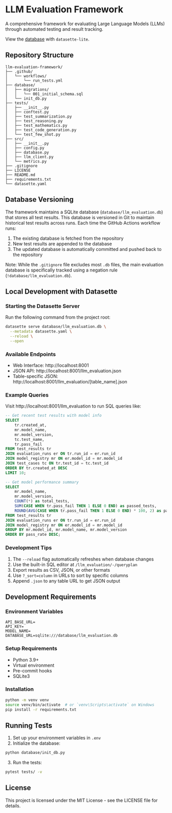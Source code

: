 # LLM Evaluation Framework

A comprehensive framework for evaluating Large Language Models (LLMs) through automated testing and result tracking.

View the [database](https://lite.datasette.io/?url=https://github.com/wesslen/llm-evaluation-framework/blob/main/database/llm_evaluation.db) with `datasette-lite`.

## Repository Structure
```
llm-evaluation-framework/
├── .github/
│   └── workflows/
│       └── run_tests.yml
├── database/
│   ├── migrations/
│   │   └── 001_initial_schema.sql
│   └── init_db.py
├── tests/
│   ├── __init__.py
│   ├── conftest.py
│   ├── test_summarization.py
│   ├── test_reasoning.py
│   ├── test_mathematics.py
│   ├── test_code_generation.py
│   └── test_few_shot.py
├── src/
│   ├── __init__.py
│   ├── config.py
│   ├── database.py
│   ├── llm_client.py
│   └── metrics.py
├── .gitignore
├── LICENSE
├── README.md
├── requirements.txt
└── datasette.yaml
```

## Database Versioning

The framework maintains a SQLite database (`database/llm_evaluation.db`) that stores all test results. This database is versioned in Git to maintain historical test results across runs. Each time the GitHub Actions workflow runs:

1. The existing database is fetched from the repository
2. New test results are appended to the database
3. The updated database is automatically committed and pushed back to the repository

Note: While the `.gitignore` file excludes most `.db` files, the main evaluation database is specifically tracked using a negation rule (`!database/llm_evaluation.db`).

## Local Development with Datasette

### Starting the Datasette Server

Run the following command from the project root:

```bash
datasette serve database/llm_evaluation.db \
  --metadata datasette.yaml \
  --reload \
  --open
```

### Available Endpoints

- Web Interface: http://localhost:8001
- JSON API: http://localhost:8001/llm_evaluation.json
- Table-specific JSON: http://localhost:8001/llm_evaluation/[table_name].json

### Example Queries

Visit http://localhost:8001/llm_evaluation to run SQL queries like:

```sql
-- Get recent test results with model info
SELECT 
    tr.created_at,
    mr.model_name,
    mr.model_version,
    tc.test_name,
    tr.pass_fail
FROM test_results tr
JOIN evaluation_runs er ON tr.run_id = er.run_id
JOIN model_registry mr ON er.model_id = mr.model_id
JOIN test_cases tc ON tr.test_id = tc.test_id
ORDER BY tr.created_at DESC
LIMIT 10;

-- Get model performance summary
SELECT 
    mr.model_name,
    mr.model_version,
    COUNT(*) as total_tests,
    SUM(CASE WHEN tr.pass_fail THEN 1 ELSE 0 END) as passed_tests,
    ROUND(AVG(CASE WHEN tr.pass_fail THEN 1 ELSE 0 END) * 100, 2) as pass_rate
FROM test_results tr
JOIN evaluation_runs er ON tr.run_id = er.run_id
JOIN model_registry mr ON er.model_id = mr.model_id
GROUP BY mr.model_id, mr.model_name, mr.model_version
ORDER BY pass_rate DESC;
```

### Development Tips

1. The `--reload` flag automatically refreshes when database changes
2. Use the built-in SQL editor at `/llm_evaluation/-/queryplan`
3. Export results as CSV, JSON, or other formats
4. Use `?_sort=column` in URLs to sort by specific columns
5. Append `.json` to any table URL to get JSON output

## Development Requirements

### Environment Variables
```
API_BASE_URL=
API_KEY=
MODEL_NAME=
DATABASE_URL=sqlite:///database/llm_evaluation.db
```

### Setup Requirements
- Python 3.9+
- Virtual environment
- Pre-commit hooks
- SQLite3

### Installation
```bash
python -m venv venv
source venv/bin/activate  # or `venv\Scripts\activate` on Windows
pip install -r requirements.txt
```

## Running Tests

1. Set up your environment variables in `.env`
2. Initialize the database:
```bash
python database/init_db.py
```
3. Run the tests:
```bash
pytest tests/ -v
```

## License

This project is licensed under the MIT License - see the LICENSE file for details.
